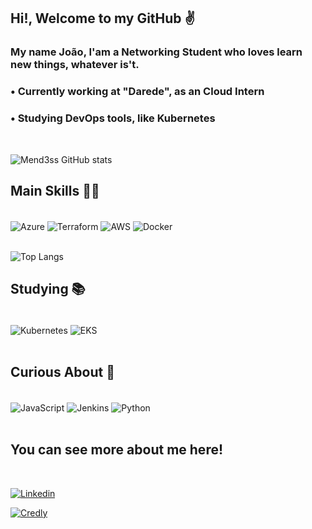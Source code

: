 ## Hi!, Welcome to my GitHub ✌️ <br/>

<div>

### My name João, I'am a Networking Student who loves learn new things, whatever is't.

<h3>• Currently working at "Darede", as an Cloud Intern </h3>
<h3>• Studying DevOps tools, like Kubernetes </h3>

</div> <br/>

![Mend3ss GitHub stats](https://github-readme-stats.vercel.app/api?username=Mend3ss&show_icons=true&theme=tokyonight)

## Main Skills 👨‍💻

<div style="display: inline_block"><br/>

<img align="center" alt="Azure" src="https://img.shields.io/badge/Microsoft_Azure-0089D6?style=for-the-badge&logo=microsoft-azure&logoColor=white" />

<img align="center" alt="Terraform" src="https://img.shields.io/badge/Terraform-7B42BC.svg?style=for-the-badge&logo=Terraform&logoColor=white" />

<img align="center" alt="AWS" src="https://img.shields.io/badge/Amazon_AWS-232F3E?style=for-the-badge&logo=amazon-aws&logoColor=white" />

<img align="center" alt="Docker" src="https://img.shields.io/badge/Docker-2496ED.svg?style=for-the-badge&logo=Docker&logoColor=white"/>
</div> <br/>

![Top Langs](https://github-readme-stats.vercel.app/api/top-langs/?username=Mend3ss&layout=compact)

## Studying 📚

<div style="display: inline_block"><br/>

<img align="center" alt="Kubernetes" src="https://img.shields.io/badge/Kubernetes-326CE5.svg?style=for-the-badge&logo=Kubernetes&logoColor=white " />

<img align="center" alt="EKS" src="https://img.shields.io/badge/Amazon%20EKS-FF9900.svg?style=for-the-badge&logo=Amazon-EKS&logoColor=white " />

</div> <br/>

## Curious About 🧐

<div style="display: inline_block"><br/>

<img align="center" alt="JavaScript" src="https://img.shields.io/badge/JavaScript-F7DF1E.svg?style=for-the-badge&logo=JavaScript&logoColor=black" />

<img align="center" alt="Jenkins" src="https://img.shields.io/badge/Jenkins-D24939.svg?style=for-the-badge&logo=Jenkins&logoColor=white"/>

<img align="center" alt="Python" src="https://img.shields.io/badge/Python-3776AB.svg?style=for-the-badge&logo=Python&logoColor=white " />
</div> <br/>

## You can see more about me here!

<div style="display: inline_block"><br/>

[![Linkedin](https://img.shields.io/badge/LinkedIn-0077B5?style=for-the-badge&logo=linkedin&logoColor=white)](https://www.linkedin.com/in/joao-mendes-souza/)

[![Credly](https://img.shields.io/badge/Credly-FF6B00.svg?style=for-the-badge&logo=Credly&logoColor=white)](https://www.credly.com/users/joao-mendes.66ac84de/badges)

</div>
